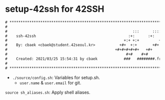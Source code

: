 # setup-42ssh for 42SSH

```txt
# **************************************************************************** #
#                                                                              #
#                                                         :::      ::::::::    #
#    ssh-42ssh                                          :+:      :+:    :+:    #
#                                                     +:+ +:+         +:+      #
#    By: cbaek <cbaek@student.42seoul.kr>           +#+  +:+       +#+         #
#                                                 +#+#+#+#+#+   +#+            #
#                                                      #+#    #+#              #
#    Created: 2021/03/25 15:54:31 by cbaek            ###   ########.fr        #
#                                                                              #
# **************************************************************************** #
```

- `./source/config.sh`: Variables for setup.sh.
  - `user.name` & `user.email` for git.


`source sh_aliases.sh`: Apply shell aliases.
